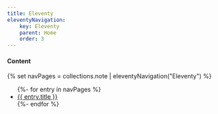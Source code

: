 ```yaml
---
title: Eleventy
eleventyNavigation:
    key: Eleventy
    parent: Home
    order: 3
---
```

#### Content
{% set navPages = collections.note | eleventyNavigation("Eleventy") %}
<ul>
{%- for entry in navPages %}
  <li>
    <a href="{{ entry.url }}">{{ entry.title }}</a>
  </li>
{%- endfor %}
</ul>


